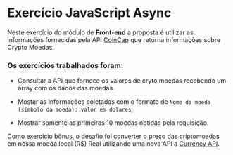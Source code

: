# Exercício JavaScript Async

Neste exercício do módulo de **Front-end** a proposta é utilizar as informações fornecidas pela API [CoinCap](https://docs.coincap.io/) que retorna informações sobre Crypto Moedas. 


### Os exercícios trabalhados foram:

- Consultar a API que fornece os valores de cryto moedas recebendo um array com os dados das moedas.

- Mostar as informações coletadas com o formato de `Nome da moeda (símbolo da moeda): valor em dolares`;

- Mostrar somente as primeiras 10 moedas obtidas pela requisição.

Como exercício bônus, o desafio foi converter o preço das criptomoedas em nossa moeda local (R$) Real utilizando uma nova API a [Currency API](https://github.com/fawazahmed0/currency-api#readme).